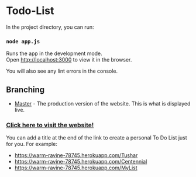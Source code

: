 # Todo-List

In the project directory, you can run:

### `node app.js`

Runs the app in the development mode.<br />
Open [http://localhost:3000](http://localhost:3000) to view it in the browser.

You will also see any lint errors in the console.

## Branching
* [Master](https://github.com/tusharj04/Todo-List/tree/master) - The production version of the website. This is what is displayed live.

### [Click here to visit the website!](https://warm-ravine-78745.herokuapp.com/)

You can add a title at the end of the link to create a personal To Do List just for you.
For example: 
* https://warm-ravine-78745.herokuapp.com/Tushar
* https://warm-ravine-78745.herokuapp.com/Centennial
* https://warm-ravine-78745.herokuapp.com/MyList

